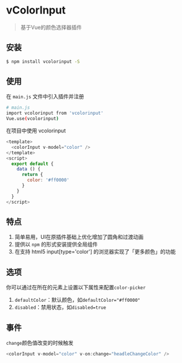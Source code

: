 # vColorInput

> 基于Vue的颜色选择器插件



## 安装

``` bash
$ npm install vcolorinput -S
```
## 使用

在 `main.js` 文件中引入插件并注册

``` bash
# main.js
import vcolorinput from 'vcolorinput'
Vue.use(vcolorinput)
```

在项目中使用 vcolorinput

```js
<template>
  <colorInput v-model="color" />
</template>
<script>
  export default {
    data () {
      return {
        color: '#ff0000'
      }
    }
  }
</script>
```

## 特点
1. 简单易用，UI在原插件基础上优化增加了圆角和过渡动画
2. 提供以 `npm` 的形式安装提供全局组件
3. 在支持 html5 input[type='color'] 的浏览器实现了「更多颜色」的功能

## 选项
你可以通过在所在的元素上设置以下属性来配置`color-picker`
1. `defaultColor`：默认颜色，如`defaultColor="#ff0000"`
2. `disabled`：禁用状态，如`disabled=true`

## 事件
`change`颜色值改变的时候触发

``` js
<colorInput v-model="color" v-on:change="headleChangeColor" />
```
